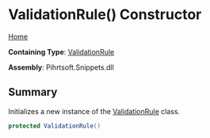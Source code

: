 # ValidationRule\(\) Constructor

[Home](../../../../../README.md)

**Containing Type**: [ValidationRule](../README.md)

**Assembly**: Pihrtsoft\.Snippets\.dll

## Summary

Initializes a new instance of the [ValidationRule](../README.md) class\.

```csharp
protected ValidationRule()
```

